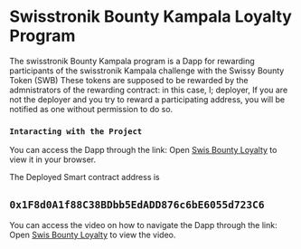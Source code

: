 # Swisstronik Bounty Kampala Loyalty Program

The swisstronik Bounty Kampala program is a Dapp for rewarding participants of the swisstronik Kampala challenge with the Swissy Bounty Token (SWB)
These tokens are supposed to be rewarded by the admnistrators of the rewarding contract: in this case, I; deployer, If you are not the deployer and you try to reward a participating address, you will be notified as one without permission to do so.



### `Intaracting with the Project`
You can access the Dapp through the link:
Open [Swis Bounty Loyalty](https://melodic-engine-echoing.on-fleek.app/) to view it in your browser.

The Deployed Smart contract address is
## `0x1F8d0A1f88C38BDbb5EdADD876c6bE6055d723C6`

You can access the video on how to navigate the Dapp through the link:
Open [Swis Bounty Loyalty]() to view the video.






